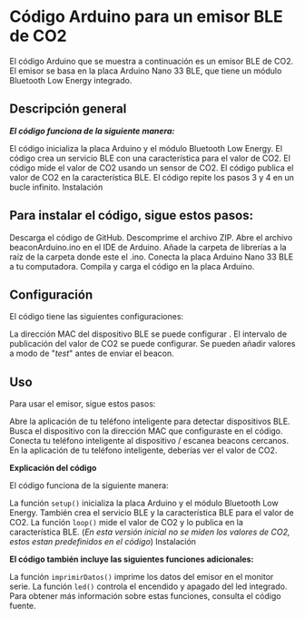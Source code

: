 # Código Arduino para un emisor BLE de CO2

El código Arduino que se muestra a continuación es un emisor BLE de CO2. El emisor se basa en la placa Arduino Nano 33 BLE, que tiene un módulo Bluetooth Low Energy integrado.



## Descripción general



***El código funciona de la siguiente manera:***

El código inicializa la placa Arduino y el módulo Bluetooth Low Energy.
El código crea un servicio BLE con una característica para el valor de CO2.
El código mide el valor de CO2 usando un sensor de CO2.
El código publica el valor de CO2 en la característica BLE.
El código repite los pasos 3 y 4 en un bucle infinito.
Instalación

## Para instalar el código, sigue estos pasos:

Descarga el código de GitHub.
Descomprime el archivo ZIP.
Abre el archivo beaconArduino.ino en el IDE de Arduino.
Añade la carpeta de librerías a la raíz de la carpeta donde este el .ino.
Conecta la placa Arduino Nano 33 BLE a tu computadora.
Compila y carga el código en la placa Arduino.

## Configuración

El código tiene las siguientes configuraciones:

La dirección MAC del dispositivo BLE se puede configurar .
El intervalo de publicación del valor de CO2 se puede configurar.
Se pueden añadir valores a modo de "*test*" antes de enviar el beacon.

## Uso

Para usar el emisor, sigue estos pasos:

Abre la aplicación de tu teléfono inteligente para detectar dispositivos BLE.
Busca el dispositivo con la dirección MAC que configuraste en el código.
Conecta tu teléfono inteligente al dispositivo / escanea beacons cercanos.
En la aplicación de tu teléfono inteligente, deberías ver el valor de CO2.

**Explicación del código**

El código funciona de la siguiente manera:

La función `setup()` inicializa la placa Arduino y el módulo Bluetooth Low Energy. También crea el servicio BLE y la característica BLE para el valor de CO2.
La función `loop()` mide el valor de CO2 y lo publica en la característica BLE.
(*En esta versión inicial no se miden los valores de CO2, estos estan predefinidos en el código*)
Instalación





**El código también incluye las siguientes funciones adicionales:**

La función `imprimirDatos()` imprime los datos del emisor en el monitor serie.
La función `led()` controla el encendido y apagado del led integrado.
Para obtener más información sobre estas funciones, consulta el código fuente.
